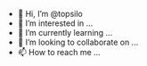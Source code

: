 - 👋 Hi, I’m @topsilo
- 👀 I’m interested in ...
- 🌱 I’m currently learning ...
- 💞️ I’m looking to collaborate on ...
- 📫 How to reach me ...

<!---
topsilo/topsilo is a ✨ special ✨ repository because its `README.md` (this file) appears on your GitHub profile.
You can click the Preview link to take a look at your changes.
--->
